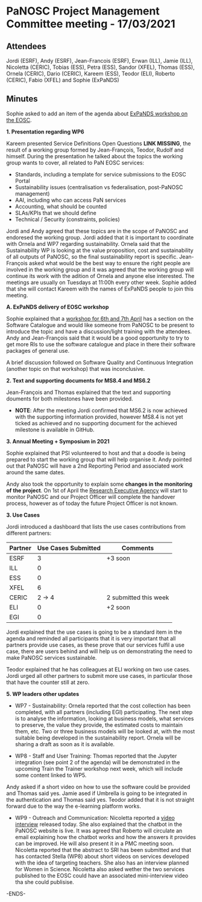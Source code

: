 PaNOSC Project Management Committee meeting - 17/03/2021 
========================================================


Attendees
-------
Jordi (ESRF), Andy (ESRF), Jean-Francois (ESRF), Erwan (ILL), Jamie (ILL), Nicoletta (CERIC), Tobias (ESS), Petra (ESS), Sandor (XFEL), Thomas (ESS), Ornela (CERIC), Dario (CERIC), Kareem (ESS), Teodor (ELI), Roberto (CERIC), Fabio (XFEL) and Sophie (ExPaNDS)


Minutes
-------	

Sophie asked to add an item of the agenda about [ExPaNDS workshop on the EOSC](https://indico.desy.de/event/29297/).

**1. Presentation regarding WP6**

Kareem presented Service Definitions Open Questions **LINK MISSING**, the result of a working group formed by Jean-François, Teodor, Rudolf and himself. During the presentation he talked about the topics the working group wants to cover, all related to PaN EOSC services:
* Standards, including a template for service submissions to the EOSC Portal
* Sustainability issues (centralisation vs federalisation, post-PaNOSC management)
* AAI, including who can access PaN services
* Accounting, what should be counted
* SLAs/KPIs that we should define
* Technical / Security (constraints, policies)

Jordi and Andy agreed that these topics are in the scope of PaNOSC and endoresed the working group. Jordi added that it is important to coordinate with Ornela and WP7 regarding sustainability. Ornela said that the Sustainability WP is looking at the value proposition, cost and sustainability of all outputs of PaNOSC, so the final sustainability report is specific. Jean-François asked what would be the best way to ensure the right people are involved in the working group and it was agreed that the working group will continue its work with the adition of Ornela and anyone else interested. The meetings are usually on Tuesdays at 11:00h every other week. Sophie added that she will contact Kareem with the names of ExPaNDS people to join this meeting.

**A. ExPaNDS delivery of EOSC workshop**

Sophie explained that a [workshop for 6th and 7th April](https://indico.desy.de/event/29297/) has a section on the Software Catalogue and would like someone from PaNOSC to be present to introduce the topic and have a discussion/light training with the attendees.  Andy and Jean-François said that it would be a good opportunity to try to get more RIs to use the software catalogue and place in there their software packages of general use.

A brief discussion followed on Software Quality and Continuous Integration (another topic on that workshop) that was inconclusive.


**2. Text and supporting documents for MS8.4 and MS6.2**

Jean-François and Thomas explained that the text and supporting douments for both milestones have been provided.

* **NOTE**: After the meeting Jordi confirmed that MS6.2 is now achieved with the supporting information provided, however MS8.4 is not yet ticked as achieved and no supporting document for the achieved milestone is available in GitHub.


**3. Annual Meeting + Symposium in 2021**

Sophie explained that PSI volunteered to host and that a doodle is being prepared to start the working group that will help organise it. Andy pointed out that PaNOSC will have a 2nd Reporting Period and associated work around the same dates.


Andy also took the opportunity to explain some **changes in the monitoring of the project**. On 1st of April the [Research Executive Agency](https://ec.europa.eu/info/departments/research-executive-agency_en) will start to monitor PaNOSC and our Project Officer will complete the handover process, however as of today the future Project Officer is not known.

**3. Use Cases**

Jordi introduced a dashboard that lists the use cases contributions from different partners:

| Partner | Use Cases Submitted | Comments |
| ------- | ------------------- | -------- |
| ESRF  |  3  |  +3 soon |
| ILL   |  0  |   |
| ESS   |  0  |   |
| XFEL  |  6  |   |
| CERIC |  2 -> 4  |  2 submitted this week |
| ELI   |  0  |  +2 soon |
| EGI   |  0  |   | 

Jordi explained that the use cases is going to be a standard item in the agenda and reminded all participants that it is very important that all partners provide use cases, as these prove that our services fulfil a use case, there are users behind and will help us on demonstrating the need to make PaNOSC services sustainable.

Teodor explained that he has colleagues at ELI working on two use cases. Jordi urged all other partners to submit more use cases, in particular those that have the counter still at zero.


**5. WP leaders other updates**

* WP7 - Sustainability: Ornela reported that the cost collection has been completed, with all partners (including EGI) participating. The next step is to analyse the information, looking at business models, what services to preserve, the value they provide, the estimated costs to maintain them, etc. Two or three business models will be looked at, with the most suitable being developed in the sustainability report. Ornela will be sharing a draft as soon as it is available.

* WP8 - Staff and User Training: Thomas reported that the Jupyter integration (see point 2 of the agenda)  will be demonstrated in the upcoming Train the Trainer workshop next week, which will include some content linked to WP5.

Andy asked if a short video on how to use the software could be provided and Thomas said yes. 
Jamie ased if Umbrella is going to be integrated in the authentication and Thomas said yes. Teodor added that it is not straight forward due to the way the e-learning platform works.

* WP9 - Outreach and Communication: Nicoletta reported a [video interview]( https://bit.ly/McStasScript-for-x-ray-telescope-simulations) released today.
She also explained that the chatbot in the PaNOSC website is live. It was agreed that Roberto will circulate an email explaining how the chatbot works and how the answers it provides can be improved. He will also present it in a PMC meeting soon. Nicoletta reported that the abstract to SRI has been submitted and that has contacted Stella (WP8) about short videos on services developed with the idea of targeting teachers. She also has an interview planned for Women in Science. Nicoletta also asked wether the two services published to the EOSC could have an associated mini-interview video tha she could publisise.



-ENDS-
